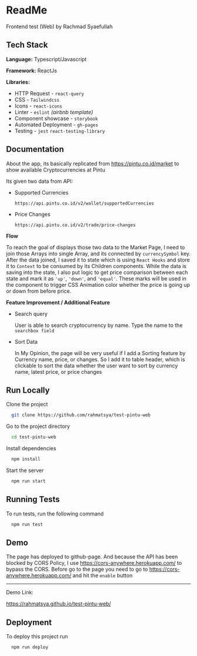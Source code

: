 
# ReadMe

Frontend test (Web) by Rachmad Syaefullah 


## Tech Stack

**Language:** Typescript/Javascript

**Framework:** ReactJs

**Libraries:** 
- HTTP Request - `react-query`
- CSS - `Tailwindcss`
- Icons - `react-icons`
- Linter - `eslint` *(airbnb template)*
- Component showcase - `storybook`
- Automated Deployment - `gh-pages`
- Testing - `jest` `react-testing-library`



## Documentation

About the app, its basically replicated from https://pintu.co.id/market to show available Cryptocurrencies at Pintu

Its given two data from API:
- Supported Currencies

    `https://api.pintu.co.id/v2/wallet/supportedCurrencies`
- Price Changes

    `https://api.pintu.co.id/v2/trade/price-changes`

**Flow**

To reach the goal of displays those two data to the Market Page, I need to join those Arrays into single Array, and its connected by `currencySymbol` key. After the data joined, I saved it to state which is using `React Hooks` and store it to `Context` to be consumed by its Children components. While the data is saving into the state, I also put logic to get price comparison between each state and mark it as `'up'`, `'down'`, and `'equal'`. These marks will be used in the component to trigger CSS Animation color whether the price is going up or down from before price. 

**Feature Improvement / Additional Feature**

- Search query
  
  User is able to search cryptocurrency by name. Type the name to the `searchbox field`

- Sort Data

  
  In My Opinion, the page will be very useful if I add a Sorting feature by Currency name, price, or changes. So I add it to table header, which is clickable to sort the data whether the user want to sort by currency name, latest price, or price changes

## Run Locally

Clone the project

```bash
  git clone https://github.com/rahmatsya/test-pintu-web
```

Go to the project directory

```bash
  cd test-pintu-web
```

Install dependencies

```bash
  npm install
```

Start the server

```bash
  npm run start
```


## Running Tests

To run tests, run the following command

```bash
  npm run test
```


## Demo

The page has deployed to github-page. And because the API has been blocked by CORS Policy, I use https://cors-anywhere.herokuapp.com/ to bypass the CORS. Before go to the page you need to go to https://cors-anywhere.herokuapp.com/ and hit the `enable` button
***
Demo Link:

https://rahmatsya.github.io/test-pintu-web/


## Deployment

To deploy this project run

```bash
  npm run deploy
```


